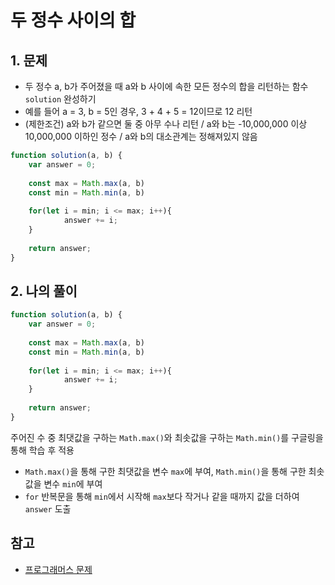 
# 두 정수 사이의 합


## 1. 문제
- 두 정수 a, b가 주어졌을 때 a와 b 사이에 속한 모든 정수의 합을 리턴하는 함수 ```solution``` 완성하기
- 예를 들어 a = 3, b = 5인 경우, 3 + 4 + 5 = 12이므로 12 리턴
- (제한조건) a와 b가 같으면 둘 중 아무 수나 리턴 / a와 b는 -10,000,000 이상 10,000,000 이하인 정수 / a와 b의 대소관계는 정해져있지 않음

```javascript
function solution(a, b) {
    var answer = 0;
    
    const max = Math.max(a, b)
    const min = Math.min(a, b)
    
    for(let i = min; i <= max; i++){
            answer += i;
    }
    
    return answer;
}
```

## 2. 나의 풀이
```javascript
function solution(a, b) {
    var answer = 0;
    
    const max = Math.max(a, b)
    const min = Math.min(a, b)
    
    for(let i = min; i <= max; i++){
            answer += i;
    }
    
    return answer;
}
```
주어진 수 중 최댓값을 구하는 ```Math.max()```와 최솟값을 구하는 ```Math.min()```를 구글링을 통해 학습 후 적용
- ```Math.max()```을 통해 구한 최댓값을 변수 ```max```에 부여, ```Math.min()```을 통해 구한 최솟값을 변수 ```min```에 부여
- ```for``` 반복문을 통해 ```min```에서 시작해 ```max```보다 작거나 같을 때까지 값을 더하여 ```answer``` 도출

## 참고
- [프로그래머스 문제](https://programmers.co.kr/learn/courses/30/lessons/12912)
